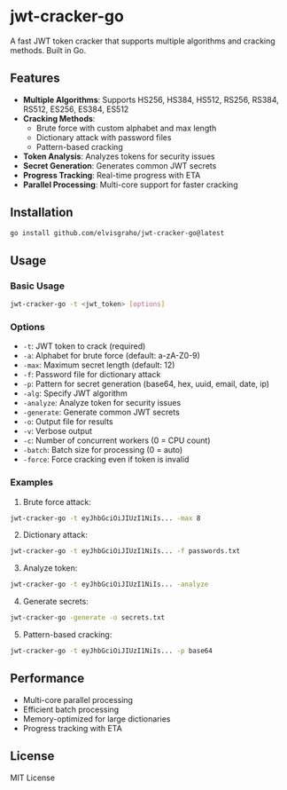 # jwt-cracker-go

A fast JWT token cracker that supports multiple algorithms and cracking methods. Built in Go.

## Features

- **Multiple Algorithms**: Supports HS256, HS384, HS512, RS256, RS384, RS512, ES256, ES384, ES512
- **Cracking Methods**:
  - Brute force with custom alphabet and max length
  - Dictionary attack with password files
  - Pattern-based cracking
- **Token Analysis**: Analyzes tokens for security issues
- **Secret Generation**: Generates common JWT secrets
- **Progress Tracking**: Real-time progress with ETA
- **Parallel Processing**: Multi-core support for faster cracking

## Installation

```bash
go install github.com/elvisgraho/jwt-cracker-go@latest
```

## Usage

### Basic Usage

```bash
jwt-cracker-go -t <jwt_token> [options]
```

### Options

- `-t`: JWT token to crack (required)
- `-a`: Alphabet for brute force (default: a-zA-Z0-9)
- `-max`: Maximum secret length (default: 12)
- `-f`: Password file for dictionary attack
- `-p`: Pattern for secret generation (base64, hex, uuid, email, date, ip)
- `-alg`: Specify JWT algorithm
- `-analyze`: Analyze token for security issues
- `-generate`: Generate common JWT secrets
- `-o`: Output file for results
- `-v`: Verbose output
- `-c`: Number of concurrent workers (0 = CPU count)
- `-batch`: Batch size for processing (0 = auto)
- `-force`: Force cracking even if token is invalid

### Examples

1. Brute force attack:
```bash
jwt-cracker-go -t eyJhbGciOiJIUzI1NiIs... -max 8
```

2. Dictionary attack:
```bash
jwt-cracker-go -t eyJhbGciOiJIUzI1NiIs... -f passwords.txt
```

3. Analyze token:
```bash
jwt-cracker-go -t eyJhbGciOiJIUzI1NiIs... -analyze
```

4. Generate secrets:
```bash
jwt-cracker-go -generate -o secrets.txt
```

5. Pattern-based cracking:
```bash
jwt-cracker-go -t eyJhbGciOiJIUzI1NiIs... -p base64
```

## Performance

- Multi-core parallel processing
- Efficient batch processing
- Memory-optimized for large dictionaries
- Progress tracking with ETA

## License

MIT License
